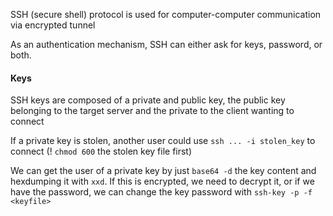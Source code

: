 
SSH (secure shell) protocol is used for computer-computer communication via encrypted tunnel

As an authentication mechanism, SSH can either ask for keys, password, or both.

#### Keys

SSH keys are composed of a private and public key, the public key belonging to the target server and the private to the client wanting to connect

If a private key is stolen, another user could use `ssh ... -i stolen_key` to connect (! `chmod 600` the stolen key file first)

We can get the user of a private key by just `base64 -d` the key content and hexdumping it with `xxd`.
If this is encrypted, we need to decrypt it, or if we have the password, we can change the key password with `ssh-key -p -f <keyfile>`